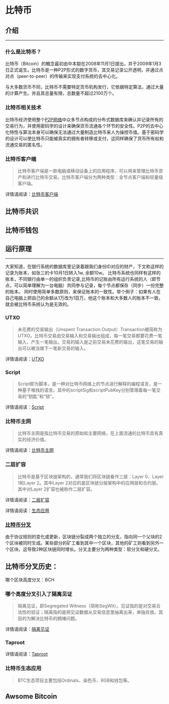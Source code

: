 # 比特币

## 介绍

***

### 什么是比特币？

比特币（Bitcoin）的概念最初由中本聪在2008年11月1日提出，并于2009年1月3日正式诞生。比特币是一种P2P形式的数字货币，其交易记录公开透明，并通过点对点（peer-to-peer）的传输来实现支付系统的去中心化。

与大多数货币不同，比特币不需要特定货币机构发行，它依据特定算法，通过大量的计算产生。并且其总量有限，总数量不超过2100万个。

### 比特币相关技术

比特币经济使用整个[P2P网络]()中众多节点构成的分布式数据库来确认并记录所有的交易行为，并使用密码学的设计来确保货币流通各个环节的安全性。P2P的去中心化特性与算法本身可以确保无法通过大量制造比特币来人为操控币值。基于密码学的设计可以使比特币只能被真实的拥有者转移或支付，这同样确保了货币所有权和流通交易的匿名性。



### 比特币客户端

> 比特币客户端是一款电脑或移动设备上的应用程序，可以用来管理比特币资产和进行比特币交易。比特币客户端分为两种类型：全节点客户端和轻量级客户端。

详情请阅读：[比特币客户端](比特币客户端.md)



## 比特币共识







## 比特币钱包





## 运行原理

***

大家知道，在银行系统的数据库里记录着跟我们身份ID对应的财产，下文称这样的记录为账本，如张三的卡10月1日转入1w, 余额10w。                                                                  																						比特币系统也同样有这样的账本，不同银行由单一的组织负责记录,比特币的记账由所有运行系统的人（即节点，可以简单理解为一台电脑）共同参与记录，每个节点都保存（同步）一份完整的账本。											同时使用简单多数原则，来保证账本的一致性。举个例子：如果有人在自己电脑上把自己的余额从1万改为1百万，他这个账本和大多数人的账本不一致，就会被比特币系统认为是无效的。



### UTXO

> 未花费的交易输出（Unspent Transaction Output）Transaction被简称为UTXO。比特币交易由交易输入和交易输出组成，每一笔交易都要花费一笔输入，产生一笔输出。交易的输入是之前交易未花费的输出，这笔交易的输出可以被当做下一笔新交易的输入。

详情请阅读：[UTXO](UTXO.md)

### Script

> Script即为脚本，是一种对比特币网络上的节点进行解释的编程语言，是一种基于堆栈的语言。其中的scriptSig和scriptPubKey分别管理着每一笔交易的“钥匙”和“锁”。

详情请阅读：[Script](Script.md)







### 比特币主网

> 比特币主网是指比特币交易的原始和主要网络，在上面流通的比特币具有真实的经济价值。

详情请阅读：[比特币主网](比特币主网.md)

### 二层扩容

> 比特币是基于区块链架构的，通常我们将区块链看作三层：Layer 0、Layer 1和Layer 2。其中Layer 2对应的是区块链分层架构中的应用层和合约层。其中对Layer 2扩容也被称作二层扩容。

详情请阅读：[二层扩容](二层扩容.md)

> 

详情请阅读：[生态应用](生态应用.md)

### [比特币分叉](分叉.md)

由于协议规则的变化或更新，区块链分裂成两个独立的分支。指向同一个父块的2个区块被同时生成。某些部分的矿工看到其中一个区块，其他的矿工则看到另外一个区块，这导致2种区块链同时增长。分叉主要分为两种类型：软分叉和硬分叉。



## 比特币分叉历史：

哪个区块高度分叉：BCH 



### 哪个高度分叉引入了隔离见证

> 隔离见证，即Segregated Witness（简称SegWit）。见证指的是对交易合法性的验证；隔离指的是把见证数据从交易信息里抽离出来，单独存放。其目的为解决比特币的拥堵问题。
>
> 

详情请阅读：[隔离见证](隔离见证.md)



### Taproot



详情请阅读：[Taproot](Taproot.md)

### 比特币生态应用

> BTC生态项目主要包括Ordinals、染色币、RGB和钱包等。

## Awsome Bitcoin

